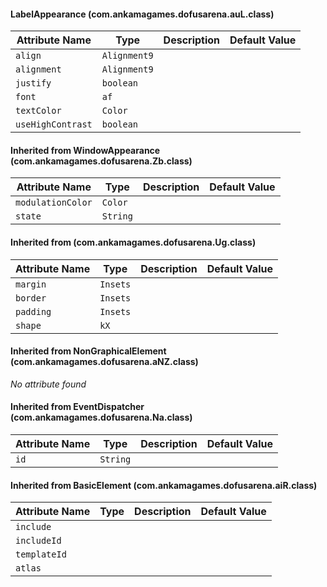 #### LabelAppearance (com.ankamagames.dofusarena.auL.class)

| Attribute Name | Type | Description | Default Value |
|-----|----|---|---|
|``align``|``Alignment9``|        |        |
|``alignment``|``Alignment9``|        |        |
|``justify``|``boolean``|        |        |
|``font``|``af``|        |        |
|``textColor``|``Color``|        |        |
|``useHighContrast``|``boolean``|        |        |
#### Inherited from WindowAppearance (com.ankamagames.dofusarena.Zb.class)

| Attribute Name | Type | Description | Default Value |
|-----|----|---|---|
|``modulationColor``|``Color``|        |        |
|``state``|``String``|        |        |
#### Inherited from  (com.ankamagames.dofusarena.Ug.class)

| Attribute Name | Type | Description | Default Value |
|-----|----|---|---|
|``margin``|``Insets``|        |        |
|``border``|``Insets``|        |        |
|``padding``|``Insets``|        |        |
|``shape``|``kX``|        |        |
#### Inherited from NonGraphicalElement (com.ankamagames.dofusarena.aNZ.class)

*No attribute found*
#### Inherited from EventDispatcher (com.ankamagames.dofusarena.Na.class)

| Attribute Name | Type | Description | Default Value |
|-----|----|---|---|
|``id``|``String``|        |        |
#### Inherited from BasicElement (com.ankamagames.dofusarena.aiR.class)

| Attribute Name | Type | Description | Default Value |
|-----|----|---|---|
|``include``||        |        |# 0
|``includeId``||        |        |# 0
|``templateId``||        |        |# 0
|``atlas``||        |        |# 0
